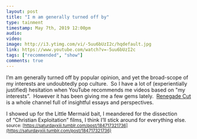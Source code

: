 ```yaml
---
layout: post
title: "I m am generally turned off by"
type: tainment
timestamp: May 7th, 2019 12:00pm
audio: 
video: 
image: http://i3.ytimg.com/vi/-5uu6bUzI2c/hqdefault.jpg
link: https://www.youtube.com/watch?v=-5uu6bUzI2c
tags: ["recommended", "show"]
comments: true
---
```

I’m am generally turned off by popular opinion, and yet the broad-scope of my interests are undoubtedly pop culture.  So I have a lot of (experientially justified) hesitation when YouTube recommends me videos based on "my interests”.  However it has been giving me a few gems lately.  [Renegade Cut](https://www.youtube.com/channel/UC9infsKo33_2LUoiqXGgQWg) is a whole channel full of insightful essays and perspectives.  

I showed up for the Little Mermaid bait, I meandered for the dissection of “Christian Exploitation” films, I think I’ll stick around for everything else.
<small>source: [https://saturdayxiii.tumblr.com/post/184717321736](https://saturdayxiii.tumblr.com/post/184717321736)</small>